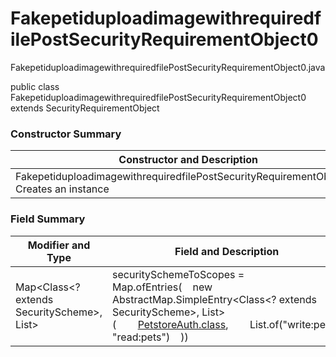 # FakepetiduploadimagewithrequiredfilePostSecurityRequirementObject0
FakepetiduploadimagewithrequiredfilePostSecurityRequirementObject0.java

public class FakepetiduploadimagewithrequiredfilePostSecurityRequirementObject0
extends SecurityRequirementObject

### Constructor Summary
| Constructor and Description |
| --------------------------- |
| FakepetiduploadimagewithrequiredfilePostSecurityRequirementObject0()<br>Creates an instance |

### Field Summary
| Modifier and Type | Field and Description |
| ----------------- | --------------------- |
| Map<Class<? extends SecurityScheme>, List<String>> | securitySchemeToScopes = Map.ofEntries(&nbsp;&nbsp;&nbsp;&nbsp;new AbstractMap.SimpleEntry<Class<? extends SecurityScheme>, List<String>>(&nbsp;&nbsp;&nbsp;&nbsp;&nbsp;&nbsp;&nbsp;&nbsp;[PetstoreAuth.class](../../../../components/securityschemes/PetstoreAuth.md),&nbsp;&nbsp;&nbsp;&nbsp;&nbsp;&nbsp;&nbsp;&nbsp;List.of("write:pets", "read:pets")&nbsp;&nbsp;&nbsp;&nbsp;)) |
